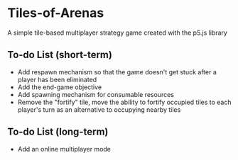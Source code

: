 # Tiles-of-Arenas
A simple tile-based multiplayer strategy game created with the p5.js library

## To-do List (short-term)
* Add respawn mechanism so that the game doesn't get stuck after a player has been eliminated
* Add the end-game objective
* Add spawning mechanism for consumable resources
* Remove the "fortify" tile, move the ability to fortify occupied tiles to each player's turn as an alternative to occupying nearby tiles

## To-do List (long-term)
* Add an online multiplayer mode
